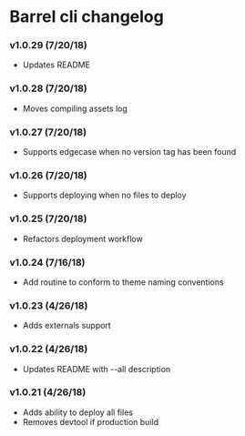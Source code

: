 # Barrel cli changelog

### v1.0.29 (7/20/18)
- Updates README

### v1.0.28 (7/20/18)
- Moves compiling assets log

### v1.0.27 (7/20/18)
- Supports edgecase when no version tag has been found

### v1.0.26 (7/20/18)
- Supports deploying when no files to deploy

### v1.0.25 (7/20/18)
- Refactors deployment workflow

### v1.0.24 (7/16/18)
- Add routine to conform to theme naming conventions

### v1.0.23 (4/26/18)
- Adds externals support

### v1.0.22 (4/26/18)
- Updates README with --all description

### v1.0.21 (4/26/18)
- Adds ability to deploy all files
- Removes devtool if production build
